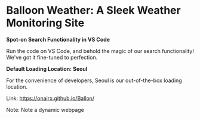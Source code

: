 
# Balloon Weather: A Sleek Weather Monitoring Site

**Spot-on Search Functionality in VS Code**

Run the code on VS Code, and behold the magic of our search functionality! We've got it fine-tuned to perfection.

**Default Loading Location: Seoul**

For the convenience of developers, Seoul is our out-of-the-box loading location.


Link: https://onairx.github.io/Ballon/

Note: Note a dynamic webpage
